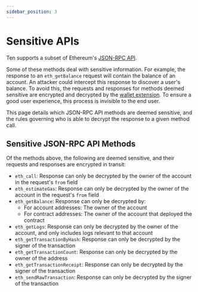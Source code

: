 ```yaml
---
sidebar_position: 3
---
```

# Sensitive APIs

Ten supports a subset of Ethereum's [JSON-RPC API](https://ethereum.org/en/developers/docs/apis/json-rpc/).

Some of these methods deal with sensitive information. For example, the response to an `eth_getBalance` request will
contain the balance of an account. An attacker could intercept this response to discover a user's balance. To avoid
this, the requests and responses for methods deemed sensitive are encrypted and decrypted by the
[wallet extension](https://docs.obscu.ro/wallet-extension/wallet-extension). To ensure a good user experience, this process is
invisible to the end user.

This page details which JSON-RPC API methods are deemed sensitive, and the rules governing who is able to decrypt the
response to a given method call.

## Sensitive JSON-RPC API Methods

Of the methods above, the following are deemed sensitive, and their requests and responses are encrypted in transit:

* `eth_call`: Response can only be decrypted by the owner of the account in the request's `from` field
* `eth_estimateGas`: Response can only be decrypted by the owner of the account in the request's `from` field
* `eth_getBalance`: Response can only be decrypted by:
    * For account addresses: The owner of the account
    * For contract addresses: The owner of the account that deployed the contract
* `eth_getLogs`: Response can only be decrypted by the owner of the account, and only includes logs relevant to that
  account
* `eth_getTransactionByHash`: Response can only be decrypted by the signer of the transaction
* `eth_getTransactionCount`: Response can only be decrypted by the owner of the address
* `eth_getTransactionReceipt`: Response can only be decrypted by the signer of the transaction
* `eth_sendRawTransaction`: Response can only be decrypted by the signer of the transaction
